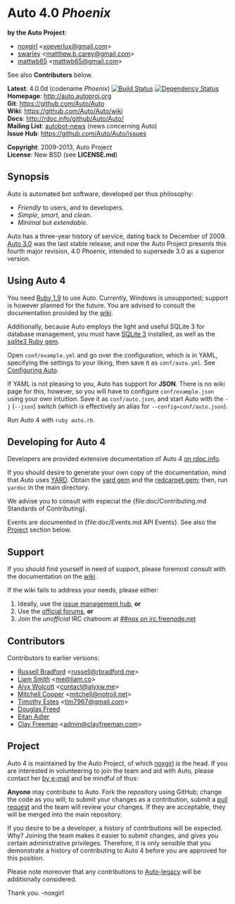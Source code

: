 Auto 4.0 _Phoenix_
==================

**by the Auto Project**:

-   [noxgirl](https://github.com/noxgirl) \<xoeverlux@gmail.com\>
-   [swarley](https://github.com/swarley) \<matthew.b.carey@gmail.com\>
-   [mattwb65](https://github.com/mattwb65) \<mattwb65@gmail.com\>

See also **Contributors** below.

**Latest**:             4.0.0d (codename _Phoenix_)
[![Build Status](https://travis-ci.org/Auto/Auto.png?branch=master)](https://travis-ci.org/Auto/Auto) [![Dependency Status](https://gemnasium.com/Auto/Auto.png)](https://gemnasium.com/Auto/Auto)  
**Homepage**:           http://auto.autoproj.org  
**Git**:                https://github.com/Auto/Auto  
**Wiki**:               https://github.com/Auto/Auto/wiki  
**Docs**:               http://rdoc.info/github/Auto/Auto/  
**Mailing List**:       [autobot-news](https://groups.google.com/forum/#!forum/autobot-news) (news concerning Auto)  
**Issue Hub**:          https://github.com/Auto/Auto/issues

**Copyright**:          2009-2013, Auto Project  
**License**:            New BSD (see **LICENSE.md**)

Synopsis
--------

Auto is automated bot software, developed per thus philosophy:

* _Friendly_ to users, and to developers.
* _Simple_, _smart_, and _clean_.
* _Minimal_ but _extendable_.

Auto has a three-year history of service, dating back to December of 2009.
[Auto 3.0](https://github.com/Auto/Auto-legacy) was the last stable release,
and now the Auto Project presents this fourth major revision, 4.0 _Phoenix_,
intended to supersede 3.0 as a superior version.

Using Auto 4
------------

You need [Ruby 1.9](http://www.ruby-lang.org/en/downloads/) to use Auto.
Currently, Windows is unsupported; support is however planned for the future. 
You are advised to consult the documentation provided by the 
[wiki](https://github.com/Auto/Auto/wiki).

Additionally, because Auto employs the light and useful SQLite 3 for database
management, you must have [SQLite 3](http://www.sqlite.org/) installed, as well
as the [sqlite3 Ruby gem](https://rubygems.org/gems/sqlite3).

Open `conf/example.yml` and go over the configuration, which is in YAML,
specifying the settings to your liking, then save it as `conf/auto.yml`.
See [Configuring Auto](https://github.com/Auto/Auto/wiki/Configuring-Auto).

If YAML is not pleasing to you, Auto has support for **JSON**. There is no
wiki page for this, however, so you will have to configure `conf/example.json`
using your own intuition. Save it as `conf/auto.json`, and start Auto with the
`-j` (`--json`) switch (which is effectively an alias for `--config=conf/auto.json`).

Run Auto 4 with `ruby auto.rb`.

Developing for Auto 4
---------------------

Developers are provided extensive documentation of Auto 4 
[on rdoc.info](http://rdoc.info/github/Auto/Auto/).

If you should desire to generate your own copy of the documentation, mind that
Auto uses [YARD](http://yardoc.org/). Obtain the 
[yard gem](https://rubygems.org/gems/yard) and the 
[redcarpet gem](https://rubygems.org/gems/redcarpet); then, run `yardoc` in the
main directory.

We advise you to consult with especial the {file:doc/Contributing.md Standards of Contributing}.

Events are documented in {file:doc/Events.md API Events}. See also the [Project](#Project)
section below.

Support
-------

If you should find yourself in need of support, please foremost consult with the
documentation on the [wiki](https://github.com/Auto/Auto/wiki).

If the wiki fails to address your needs, please either:

1. Ideally, use the [issue management hub](https://github.com/Auto/Auto/issues), **or**
2. Use the [official forums](http://rubyforge.org/forum/?group_id=10312), **or**
3. Join the _unofficial_ IRC chatroom at 
[##nox on irc.freenode.net](http://webchat.freenode.net/?randomnick=1&channels=##nox&prompt=1)

Contributors
------------

Contributors to earlier versions:

-   [Russell Bradford](https://github.com/RussellB28) \<russell@rbradford.me\>
-   [Liam Smith](https://github.com/liamsmithuk) \<me@liam.co\>
-   [Alyx Wolcott](https://github.com/alyx) \<contact@alyxw.me\>
-   [Mitchell Cooper](https://github.com/cooper) \<mitchell@notroll.net\>
-   [Timothy Estes](https://github.com/tim7967) \<tim7967@gmail.com\>
-   [Douglas Freed](https://github.com/dwfreed)
-   [Eitan Adler](https://github.com/grimreaper)
-   [Clay Freeman](https://github.com/clayfreeman) \<admin@clayfreeman.com\>

Project
-------

Auto 4 is maintained by the Auto Project, of which [noxgirl](https://github.com/noxgirl)
is the head. If you are interested in volunteering to join the team and aid
with Auto, please contact her [by e-mail](mailto://xoeverlux@gmail.com) and be
mindful of thus:

**Anyone** may contribute to Auto. Fork the repository using GitHub; change
the code as you will; to submit your changes as a contribution, submit a
[pull request](https://github.com/Auto/Auto/pulls) and the team will review
your changes. If they are acceptable, they will be merged into the main 
repository.

If you desire to be a developer, a history of contributions will be expected.
Why? Joining the team makes it easier to submit changes, and gives you certain
administrative privileges. Therefore, it is only sensible that you demonstrate
a history of contributing to Auto 4 before you are approved for this position.

Please note moreover that any contributions to
[Auto-legacy](https://github.com/Auto/Auto-legacy) will be additionally
considered.

Thank you. -noxgirl
